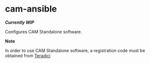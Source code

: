 # cam-ansible

***Currently WIP***

Configures CAM Standalone software. 

**Note**

In order to use CAM Standalone software, a registration code
must be obtained from [Teradici](https://www.teradici.com/)

